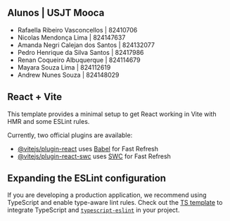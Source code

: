 ## Alunos | USJT Mooca
- Rafaella Ribeiro Vasconcellos | 82410706
- Nicolas Mendonça Lima | 824147637
- ⁠Amanda Negri Calejan dos Santos | 824132077
- Pedro Henrique da Silva Santos | 82417986
- Renan Coqueiro Albuquerque | 824114679
- Mayara Souza Lima | 824112619
- ⁠Andrew Nunes Souza | 824148029



## React + Vite

This template provides a minimal setup to get React working in Vite with HMR and some ESLint rules.

Currently, two official plugins are available:

- [@vitejs/plugin-react](https://github.com/vitejs/vite-plugin-react/blob/main/packages/plugin-react/README.md) uses [Babel](https://babeljs.io/) for Fast Refresh
- [@vitejs/plugin-react-swc](https://github.com/vitejs/vite-plugin-react-swc) uses [SWC](https://swc.rs/) for Fast Refresh

## Expanding the ESLint configuration

If you are developing a production application, we recommend using TypeScript and enable type-aware lint rules. Check out the [TS template](https://github.com/vitejs/vite/tree/main/packages/create-vite/template-react-ts) to integrate TypeScript and [`typescript-eslint`](https://typescript-eslint.io) in your project.
